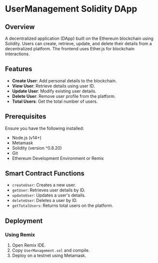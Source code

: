 # UserManagement Solidity DApp

## Overview
A decentralized application (DApp) built on the Ethereum blockchain using Solidity. Users can create, retrieve, update, and delete their details from a decentralized platform. The frontend uses Ether.js for blockchain interactions.

## Features
- **Create User**: Add personal details to the blockchain.
- **View User**: Retrieve details using user ID.
- **Update User**: Modify existing user details.
- **Delete User**: Remove user profile from the platform.
- **Total Users**: Get the total number of users.

## Prerequisites
Ensure you have the following installed:
- Node.js (v14+)
- Metamask
- Solidity (version ^0.8.20)
- Git
- Ethereum Development Environment or Remix


## Smart Contract Functions
- `createUser`: Creates a new user.
- `getUser`: Retrieves user details by ID.
- `updateUser`: Updates a user's details.
- `deleteUser`: Deletes a user by ID.
- `getTotalUsers`: Returns total users on the platform.

## Deployment
### Using Remix
1. Open Remix IDE.
2. Copy `UserManagement.sol` and compile.
3. Deploy on a testnet using Metamask.


